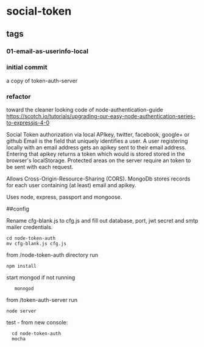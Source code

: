 # social-token

## tags
### 01-email-as-userinfo-local
### initial commit
a copy of token-auth-server
### refactor
toward the cleaner looking code of node-authentication-guide https://scotch.io/tutorials/upgrading-our-easy-node-authentication-series-to-expressjs-4-0

Social Token authorization via local APIkey, twitter, facebook, google+ or github Email is the field that uniquely identifies a user. A user registering locally with an email address gets an apikey sent to their email address. Entering that apikey returns a token which would is stored stored in the browser's localStorage. Protected areas on the server require an token to be sent with each request.

Allows Cross-Origin-Resource-Sharing (CORS). MongoDb stores records for each user containing (at least) email and apikey.

Uses node, express, passport and mongoose.

##config

Rename cfg-blank.js to cfg.js and fill out database, port, jwt secret and smtp mailer credentials.
    
    cd node-token-auth
    mv cfg-blank.js cfg.js

from /node-token-auth  directory  run

    npm install 

start mongod if not running

       monngod

from /token-auth-server run
    
    node server

test - from new console:

      cd node-token-auth
      mocha
